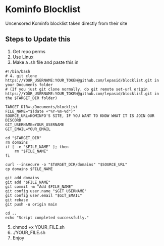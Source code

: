 # Kominfo Blocklist
Uncensored Kominfo blocklist taken directly from their site
## Steps to Update this
1. Get repo perms
2. Use Linux
3. Make a .sh file and paste this in
```
#!/bin/bash
# 4. git clone https://YOUR_USERNAME:YOUR_TOKEN@github.com/lepasid/blocklist.git in your Documents folder
# (If you just git clone normally, do git remote set-url origin https://YOUR_USERNAME:YOUR_TOKEN@github.com/lepasid/blocklist.git in the $TARGET_DIR folder)

TARGET_DIR=~/Documents/blocklist
FILE_NAME="$(date +"%Y-%m-%d")"
SOURCE_URL=KOMINFO'S SITE, IF YOU WANT TO KNOW WHAT IT IS JOIN OUR DISCORD
GIT_USERNAME=YOUR_USERNAME
GIT_EMAIL=YOUR_EMAIL

cd "$TARGET_DIR"
rm domains
if [ -e "$FILE_NAME" ]; then
    rm "$FILE_NAME"
fi

curl --insecure -o "$TARGET_DIR/domains" "$SOURCE_URL"
cp domains $FILE_NAME

git add domains
git add "$FILE_NAME"
git commit -m "Add $FILE_NAME"
git config user.name "$GIT_USERNAME"
git config user.email "$GIT_EMAIL"
git rebase
git push -u origin main

cd ..
echo "Script completed successfully."
```
5. chmod +x YOUR_FILE.sh
7. ./YOUR_FILE.sh
7. Enjoy
